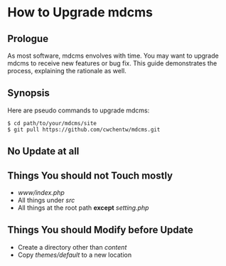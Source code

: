 # How to Upgrade mdcms

## Prologue

As most software, mdcms envolves with time. You may want to upgrade mdcms to receive new features or bug fix. This guide demonstrates the process, explaining the rationale as well.

## Synopsis

Here are pseudo commands to upgrade mdcms:

```shell
$ cd path/to/your/mdcms/site
$ git pull https://github.com/cwchentw/mdcms.git
```

## No Update at all

## Things You should not Touch mostly

* *www/index.php*
* All things under *src*
* All things at the root path **except** *setting.php*

## Things You should Modify before Update

* Create a directory other than *content*
* Copy *themes/default* to a new location
